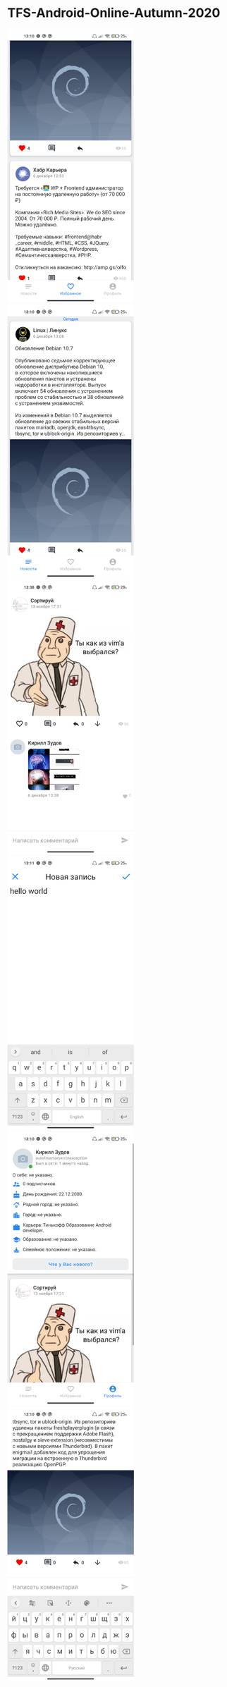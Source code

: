 # TFS-Android-Online-Autumn-2020

<img src="https://github.com/IllidanStormrage1/TFS-Android-Online-Autumn-2020/blob/release/Screenshots/m4.jpg" width="287"/>
<img src="https://github.com/IllidanStormrage1/TFS-Android-Online-Autumn-2020/blob/release/Screenshots/m5.jpg" width="287"/>
<img src="https://github.com/IllidanStormrage1/TFS-Android-Online-Autumn-2020/blob/release/Screenshots/m6.jpg" width="287"/>

<img src="https://github.com/IllidanStormrage1/TFS-Android-Online-Autumn-2020/blob/release/Screenshots/m1.jpg" width="287"/>
<img src="https://github.com/IllidanStormrage1/TFS-Android-Online-Autumn-2020/blob/release/Screenshots/m2.jpg" width="287"/>
<img src="https://github.com/IllidanStormrage1/TFS-Android-Online-Autumn-2020/blob/release/Screenshots/m3.jpg" width="287"/>
